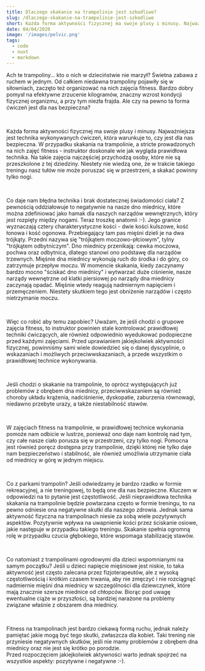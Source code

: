 ```yaml
---
title: Dlaczego skakanie na trampolinie jest szkodliwe? 
slug: /dlaczego-skakanie-na-trampolinie-jest-szkodliwe
short: Każda forma aktywności fizycznej ma swoje plusy i minusy. Najważniejsza jest technika wykonywanych ćwiczeń, która warunkuje to, czy jest dla nas bezpieczna.
date: 04/04/2020
image: '/images/pelvic.png'
tags:
  - code
  - nuxt
  - markdown
---
```


Ach te trampoliny... kto o nich w dzieciństwie nie marzył? Świetna zabawa z ruchem w jednym. Od całkiem niedawna trampoliny pojawiły się w siłowniach,
zaczęto też organizować na nich zajęcia fitness. Bardzo dobry pomysł na efektywne zrzucenie kilogramów, znaczny wzrost kondycji fizycznej organizmu,
a przy tym niezła frajda. Ale czy na pewno ta forma ćwiczeń jest dla nas bezpieczna?

&nbsp;

Każda forma aktywności fizycznej ma swoje plusy i minusy. Najważniejsza jest technika wykonywanych ćwiczeń, która warunkuje to, czy jest dla nas bezpieczna. 
W przypadku skakania na trampolinie, a stricte prowadzonych na nich zajęć fitness - instruktor doskonale wie jak wygląda prawidłowa technika. Na takie
zajęcia najczęściej przychodzą osoby, które nie są przeszkolone z tej dziedziny. Niestety nie wiedzą one, że w trakcie takiego treningu nasz tułów nie może poruszać
się w przestrzeni, a skakać powinny tylko nogi.

&nbsp;

Co daje nam błędna technika i brak dostatecznej świadomości ciała? Z pewnością oddziałowuje to negatywnie na nasze 
dno miednicy, które można zdefiniować jako hamak dla naszych narządów wewnętrznych, który jest rozpięty między nogami. Teraz troszkę anatomii :-). Jego granice wyznaczają cztery 
charakterystyczne kości - dwie kości kulszowe, kość łonowa i kość ogonowa. Przebiegający tam pas mięśni dzieli je na dwa trójkąty. Przedni nazywa się 
"trójkątem moczowo-płciowym", tylny "trójkątem odbytniczym". Dno miednicy przenikają: cewka moczowa, pochwa oraz odbytnica, dlatego stanowi ono podstawę 
dla narządów trzewnych. Mięśnie dna miednicy wykonują ruch do środka i do góry, co zatrzymuje przepływ moczu.  W momencie skakania, kiedy zaczynamy bardzo
mocno "ściskać dno miednicy" i wytwarzać duże ciśnienie, nasze narządy wewnętrzne od klatki piersiowej po narządy dna miednicy zaczynają opadać. 
Mięśnie wtedy reagują nadmiernym napięciem i przemęczeniem.  Niestety skutkiem tego jest obniżenie narządów i często nietrzymanie moczu. 

&nbsp;

Więc co robić aby temu zapobiec? Uważam, że jeśli chodzi o grupowe zajęcia fitness, to instruktor powinien stale kontrolować prawidłowej techniki ćwiczących, 
ale również odpowiednio wyedukować podopieczne przed każdymi zajęciami.  Przed uprawianiem jakiejkolwiek aktywności fizycznej, powinniśmy sami wiele dowiedzieć się
o danej dyscyplinie, o wskazaniach i możliwych przeciwwskazaniach, a przede wszystkim o prawidłowej technice wykonywania.

&nbsp;

Jeśli chodzi o skakanie na trampolinie, to oprócz występujących już problemów z obrębem dna miednicy, przeciwwskazaniem są również choroby układu krążenia,
nadciśnienie, dyskopatie, zaburzenia równowagi, niedawno przebyte urazy, a także niestabilność stawów. 

&nbsp;

W zajęciach fitness na trampolinie, w prawidłowej technice wykonania pomoże nam odbicie w lustrze, ponieważ ono daje nam kontrolę nad tym, czy całe nasze ciało
porusza się w przestrzeni, czy tylko nogi. Pomocna jest również poręcz dostępna przy trampolinie, dzięki której nie tylko daje nam bezpieczeństwo i stabilność, ale również umożliwia
utrzymanie ciała od miednicy w górę w jednym miejscu. 

&nbsp;

Co z parkami trampolin? Jeśli odwiedzamy je bardzo rzadko w formie rekreacyjnej, a nie treningowej, to będą one dla nas bezpieczne.  Kluczem w odpowiedzi na to pytanie 
jest częstotliwość. Jeśli nieprawidłowa technika skakania na trampolinie będzie powtarzana często w formie treningu, to na pewno odniesie ona negatywne skutki dla naszego 
zdrowia.  Jednak sama aktywność fizyczna na trampolinach niesie za sobą wiele pozytywnych aspektów.  Pozytywnie wpływa na uwapnienie kości przez ściskanie osiowe,
jakie następuje w przypadku takiego treningu. Skakanie spełnia ogromną rolę w przypadku czucia głębokiego, które wspomaga stabilizację stawów.

&nbsp;

Co natomiast z trampolinami ogrodowymi dla dzieci wspomnianymi na samym początku?  Jeśli u dzieci napięcie mięśniowe jest niskie, to taka aktywność jest często zalecana
przez fizjoterapeutów, ale z wysoką częstotliwością i krótkim czasem trwania, aby nie zmęczyć i nie rozciągnąć nadmiernie mięśni dna miednicy w szczególności dla dziewczynek,
które mają znacznie szersze miednice od chłopców. Biorąc pod uwagę ewentualne ciąże w przyszłości, są bardziej narażone na problemy związane właśnie z obszarem dna miednicy.

&nbsp;

Fitness na trampolinach jest bardzo ciekawą formą ruchu, jednak należy pamiętać jakie mogą być tego skutki, zwłaszcza dla kobiet.  Taki trening nie przyniesie negatywnych skutków,
jeśli nie mamy problemów z obrębem dna miednicy oraz nie jest się krótko po porodzie.  
Przed rozpoczęciem jakiejkolwiek aktywności warto jednak spojrzeć na wszystkie aspekty: pozytywne i negatywne :-).